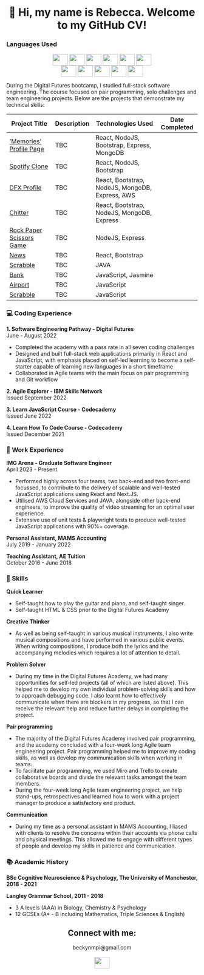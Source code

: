 <h1 align="center">👋 Hi, my name is Rebecca. Welcome to my GitHub CV!</h1>

<h3 align="left">Languages Used</h3>
<p align="center">
<a href="https://getbootstrap.com/" target="blank"><img align="center" src="https://img.icons8.com/color/48/000000/bootstrap.png" alt="" height="30" width="40" /></a>
<a href="https://developer.mozilla.org/en-US/docs/Web/CSS" target="blank"><img align="center" src="https://img.icons8.com/color/48/000000/css3.png" alt="" height="30" width="40" /></a>
<a href="https://developer.mozilla.org/en-US/docs/Web/HTML" target="blank"><img align="center" src="https://img.icons8.com/color/48/000000/html-5--v1.png" alt="" height="30" width="40" /></a>
<a href="https://jasmine.github.io/" target="blank"><img align="center" src="https://user-images.githubusercontent.com/99371800/196663863-e6c018d4-b93d-4a5a-a24c-9439c348fe52.png" alt="" height="30" width="40" /></a> 
<a href="https://developer.mozilla.org/en-US/docs/Web/JavaScript" target="blank"><img align="center" src="https://img.icons8.com/color/48/000000/javascript--v1.png" alt="" height="30" width="40" /></a>
<a href="https://reactjs.org/" target="blank"><img align="center" src="https://img.icons8.com/plasticine/100/000000/react.png" alt="" height="30" width="40" /></a>
<br>
<a href="https://www.chaijs.com/" target="blank"><img align="center" src="https://user-images.githubusercontent.com/99371800/196662957-b8143701-7a91-4798-a945-9eda29527fa3.png" alt="" height="30" width="40" /></a>
<a href="https://expressjs.com/en/api.html" target="blank"><img align="center" src="https://img.icons8.com/color/48/000000/express-js.png" alt="" height="30" width="40" /></a>
<a href="https://docs.oracle.com/javase/8/docs/" target="blank"><img align="center" src="https://img.icons8.com/color/48/000000/java-coffee-cup-logo--v1.png" alt="" height="30" width="40" /></a>
<a href="https://www.mongodb.com/" target="blank"><img align="center" src="https://img.icons8.com/external-tal-revivo-shadow-tal-revivo/24/000000/external-mongodb-a-cross-platform-document-oriented-database-program-logo-shadow-tal-revivo.png" alt="" height="30" width="40" /></a>
<a href="https://nodejs.org/en/" target="blank"><img align="center" src="https://img.icons8.com/color/48/000000/nodejs.png" alt="" height="30" width="40" /></a>
</p>


During the Digital Futures bootcamp, I studied full-stack software engineering. The course focused on pair programming, solo challenges and team engineering projects. Below are the projects that demonstrate my technical skills:

| Project Title | Description | Technologies Used | Date Completed |
| ----------- | ----------- |-----------          | -----------    |
| <a href="https://github.com/RebeccaM21/MemoriesPage"> 'Memories' Profile Page | TBC | React, NodeJS, Bootstrap, Express, MongoDB |
| <a href="https://github.com/RebeccaM21/SpotifyClone--React"> Spotify Clone | TBC | React, NodeJS, Bootstrap |
| <a href="https://github.com/RebeccaM21/TeamChallenge--FrontEnd"> DFX Profile | TBC | React, Bootstrap, NodeJS, MongoDB, Express, AWS |
| <a href="https://github.com/RebeccaM21/ChitterChallenge--FullStack"> Chitter | TBC | React, Bootstrap, NodeJS, MongoDB, Express |
| <a href="https://github.com/RebeccaM21/RockPaperScissorsChallenge"> Rock Paper Scissors Game | TBC | NodeJS, Express |
| <a href="https://github.com/RebeccaM21/NewsChallenge--React"> News | TBC | React, Bootstrap |
| <a href="https://github.com/RebeccaM21/ScrabbleChallenge--JAVA"> Scrabble | TBC | JAVA |
| <a href="https://github.com/RebeccaM21/BankChallenge--JavaScript"> Bank | TBC | JavaScript, Jasmine |
| <a href="https://github.com/RebeccaM21/AirportChallenge--JavaScript"> Airport | TBC | JavaScript |
| <a href="https://github.com/RebeccaM21/ScrabbleChallenge--JavaScript"> Scrabble | TBC | JavaScript |

<h3 align="left">💻 Coding Experience</h3>

<strong> 1. Software Engineering Pathway - Digital Futures </strong>
<br> June - August 2022

- Completed the academy with a pass rate in all seven coding challenges
- Designed and built full-stack web applications primarily in React and JavaScript, with emphasis placed on self-led learning to become a self-starter capable of learning new languages in a short timeframe
- Collaborated in Agile teams with the main focus on pair programming and Git workflow 

<strong> 2. Agile Explorer - IBM Skills Network </strong>
<br> Issued September 2022

<strong> 3. Learn JavaScript Course - Codecademy </strong>
<br> Issued June 2022

<strong> 4. Learn How To Code Course - Codecademy </strong>
<br> Issued December 2021

<h3 align="left">💼 Work Experience</h3>

<strong> IMG Arena - Graduate Software Engineer </strong>
<br> April 2023 - Present

- Performed highly across four teams, two back-end and two front-end focussed, to contribute to the delivery of scalable and well-tested JavaScript applications using React and Next.JS.
- Utilised AWS Cloud Services and JAVA, alongside other back-end engineers, to improve the quality of video streaming for an optimal user experience.
- Extensive use of unit tests & playwright tests to produce well-tested JavaScript applications with 90%+ coverage.

<strong> Personal Assistant, MAMS Accounting </strong>
<br> July 2019 - January 2022

<strong> Teaching Assistant, AE Tuition </strong>
<br> October 2016 - June 2018

<h3 align="left">🧠 Skills</h3>

<strong> Quick Learner </strong>
- Self-taught how to play the guitar and piano, and self-taught singer. 
- Self-taught HTML & CSS prior to the Digital Futures Academy

<strong> Creative Thinker </strong>
- As well as being self-taught in various musical instruments, I also write musical compositions and have performed in various public events. When writing compositions, I produce both the lyrics and the accompanying melodies which requires a lot of attention to detail.

<strong> Problem Solver </strong>
- During my time in the Digital Futures Academy, we had many opportunities for self-led projects (all of which are listed above). This helped me to develop my own individual problem-solving skills and how to approach debugging code. I also learnt how to effectively communicate when there are blockers in my progress, so that I can receive the relevant help and reduce further delays in  completing the project.

<strong> Pair programming </strong>
- The majority of the Digital Futures Academy involved pair programming, and the academy concluded with a four-week long Agile team engineering project. Pair programming helped me to improve my coding skills, as well as develop my communication skills when working in teams. 
- To facilitate pair programming, we used Miro and Trello to create collaborative boards and divide the relevant tasks amongst the team members. 
- During the four-week long Agile team engineering project, we help stand-ups, retrospectives and learned how to work with a project manager to produce a satisfactory end product.

<strong> Communication </strong>
- During my time as a personal assistant in MAMS Accounting, I liased with clients to resolve the concerns within their accounts via phone calls and physical meetings. This allowed me to engage with different types of people and develop my skills in patience and communication. 

<h3 align="left">📚 Academic History</h3>

<strong> BSc Cognitive Neuroscience & Psychology, The University of Manchester, 2018 - 2021 </strong>

<strong> Langley Grammar School, 2011 - 2018 </strong>
- 3 A levels (AAA) in Biology, Chemistry & Psychology
- 12 GCSEs (A* - B including Mathematics, Triple Sciences & English)

<h2 align="center">Connect with me:</h2>

<p align="center">
beckynmpi@gmail.com
<br>
<br>
<a href="https://www.linkedin.com/in/rebecca-mpi-00574a182/"><img align="center" src="https://cdn.jsdelivr.net/npm/simple-icons@7.15.0/icons/linkedin.svg" alt="" height="30" width="40" /></a>
</p>

